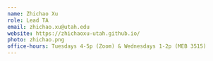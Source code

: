 ```yaml
---
name: Zhichao Xu
role: Lead TA
email: zhichao.xu@utah.edu
website: https://zhichaoxu-utah.github.io/
photo: zhichao.png
office-hours: Tuesdays 4-5p (Zoom) & Wednesdays 1-2p (MEB 3515)
---
```

    
    